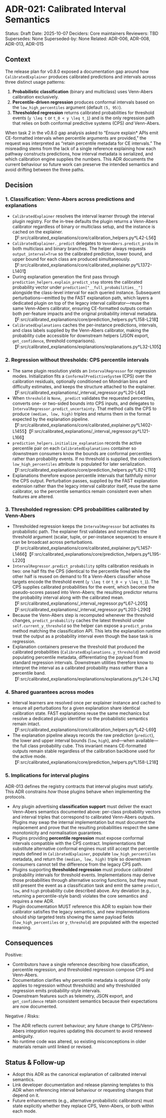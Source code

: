 # ADR-021: Calibrated Interval Semantics

Status: Draft
Date: 2025-10-07
Deciders: Core maintainers
Reviewers: TBD
Supersedes: None
Superseded-by: None
Related: ADR-006, ADR-008, ADR-013, ADR-015

## Context

The release plan for v0.8.0 exposed a documentation gap around how
`CalibratedExplainer` produces calibrated predictions and intervals across
three distinct usage patterns:

1. **Probabilistic classification** (binary and multiclass) uses Venn-Abers
   calibration exclusively.
2. **Percentile-driven regression** produces conformal intervals based on the
   `low_high_percentiles` argument (default `(5, 95)`).
3. **Thresholded regression** returns calibrated probabilities for threshold
   events (`y \leq t` or `t_0 < y \leq t_1`) and is the only regression path that
   relies on both conformal predictive systems (CPS) *and* Venn-Abers.

When task 2 in the v0.8.0 gap analysis asked to “Ensure explain* APIs emit
CE-formatted intervals when percentile arguments are provided,” the request was
interpreted as “retain percentile metadata for CE intervals.” The misreading
stems from the lack of a single reference explaining how each pathway
constructs predictions, how interval metadata is serialized, and which
calibration engine supplies the numbers. This ADR documents the current
behaviour so future work can preserve the intended semantics and avoid drifting
between the three paths.

## Decision

### 1. Classification: Venn-Abers across predictions and explanations

* `CalibratedExplainer` resolves the interval learner through the interval
  plugin registry. For the in-tree defaults the plugin returns a Venn-Abers
  calibrator regardless of binary or multiclass setup, and the instance is
  cached on the explainer.【F:src/calibrated_explanations/core/calibration_helpers.py†L42-L56】
* `CalibratedExplainer._predict` delegates to `VennAbers.predict_proba` in both
  multiclass and binary branches. The helper always requests
  `output_interval=True` so the calibrated prediction, lower bound, and upper
  bound for each class are produced simultaneously.【F:src/calibrated_explanations/core/calibrated_explainer.py†L1372-L1401】
* During explanation generation the first pass through
  `prediction_helpers.explain_predict_step` stores the calibrated probability
  vector under `prediction["__full_probabilities__"]` alongside the class-level
  interval for each queried instance. Subsequent perturbations—emitted by the
  FAST explanation path, which layers a dedicated plugin on top of the legacy
  interval calibrator—reuse the same Venn-Abers calibrator, ensuring
  CE-formatted outputs contain both per-feature impacts and the original
  probability interval metadata.【F:src/calibrated_explanations/core/prediction_helpers.py†L158-L218】
* `CalibratedExplanations` caches the per-instance predictions, intervals, and
  class labels supplied by the Venn-Abers calibrator, making the probability
  cube accessible for downstream helpers (JSON export, `get_confidence`,
  threshold comparisons).【F:src/calibrated_explanations/explanations/explanations.py†L32-L105】

### 2. Regression without thresholds: CPS percentile intervals

* The same plugin resolution yields an `IntervalRegressor` for regression
  modes. Initialization fits a `ConformalPredictiveSystem` (CPS) over the
  calibration residuals, optionally conditioned on Mondrian bins and difficulty
  estimates, and keeps the structure attached to the explainer.【F:src/calibrated_explanations/_interval_regressor.py†L20-L64】
* When `threshold` is `None`, `_predict` validates the requested percentiles,
  converts one- or two-sided bounds into CPS inputs, and delegates to
  `IntervalRegressor.predict_uncertainty`. That method calls the CPS to produce
  `(median, low, high)` triples and returns them in the format expected by the
  explanation pipeline.【F:src/calibrated_explanations/core/calibrated_explainer.py†L1402-L1455】【F:src/calibrated_explanations/_interval_regressor.py†L121-L166】
* `prediction_helpers.initialize_explanation` records the active percentile
  pair on each `CalibratedExplanations` container so downstream consumers know
  the bounds are conformal percentiles rather than probability events. If no
  threshold is supplied, the collection’s `low_high_percentiles` attribute is
  populated for later serialization.【F:src/calibrated_explanations/core/prediction_helpers.py†L82-L110】
* Explanations therefore expose percentile intervals that faithfully mirror the
  CPS output. Perturbation passes, supplied by the FAST explanation
  extension rather than the legacy interval calibrator itself, reuse the same
  calibrator, so the percentile semantics remain consistent even when features
  are altered.

### 3. Thresholded regression: CPS probabilities calibrated by Venn-Abers

* Thresholded regression keeps the `IntervalRegressor` but activates its
  probabilistic path. The explainer first validates and normalizes the
  threshold argument (scalar, tuple, or per-instance sequence) to ensure it can
  be broadcast across perturbations.【F:src/calibrated_explanations/core/calibrated_explainer.py†L1457-L1466】【F:src/calibrated_explanations/core/prediction_helpers.py†L195-L220】
* `IntervalRegressor.predict_probability` splits calibration residuals in two:
  one half fits the CPS (identical to the percentile flow) while the other half
  is reused on demand to fit a Venn-Abers classifier whose targets encode the
  threshold event (`y \leq t` or `t_0 < y \leq t_1`). The CPS supplies calibrated
  probabilities for the event, which become the pseudo-scores passed into
  Venn-Abers; the resulting predictor returns the probability interval along
  with the calibrated mean.【F:src/calibrated_explanations/_interval_regressor.py†L67-L205】【F:src/calibrated_explanations/_interval_regressor.py†L203-L290】
* Because the Venn-Abers step is recomputed whenever the threshold changes,
  `predict_probability` caches the latest threshold under
  `self.current_y_threshold` so the helper can expose a `predict_proba` method
  matching the classification API. This lets the explanation runtime treat the
  output as a probability interval even though the base task is regression.
* Explanation containers preserve the threshold that produced the calibrated
  probabilities (`CalibratedExplanations.y_threshold`) and avoid populating
  percentile metadata, differentiating the payload from standard regression
  intervals. Downstream utilities therefore know to interpret the interval as a
  calibrated probability mass rather than a percentile band.【F:src/calibrated_explanations/explanations/explanations.py†L24-L74】

### 4. Shared guarantees across modes

* Interval learners are resolved once per explainer instance and cached to
  ensure all perturbations for a given explanation share identical calibration
  state. FAST explanations reuse the same mechanics but resolve a dedicated
  plugin identifier so the probabilistic semantics remain intact.【F:src/calibrated_explanations/core/calibration_helpers.py†L42-L69】
* The explanation pipeline always records the raw prediction (`predict`), the
  lower and upper interval bounds (`low`, `high`), and—when available—the full
  class probability cube. This invariant means CE-formatted outputs remain
  stable regardless of the calibration backbone used for the active mode.【F:src/calibrated_explanations/core/prediction_helpers.py†L158-L218】

### 5. Implications for interval plugins

ADR-013 defines the registry contracts that interval plugins must satisfy. This
ADR constrains *how* those plugins behave when implementing the protocols.

* Any plugin advertising **classification support** must deliver the exact
  Venn-Abers semantics documented above: per-class probability vectors and
  interval triples that correspond to calibrated Venn-Abers outputs. Plugins may
  swap the internal implementation but must document the replacement and prove
  that the resulting probabilities respect the same monotonicity and
  normalisation guarantees.
* Plugins providing **percentile regression** must expose conformal intervals
  compatible with the CPS contract. Implementations that substitute alternative
  conformal engines must still accept the percentile inputs defined in
  `CalibratedExplainer`, populate `low_high_percentiles` metadata, and return the
  `(median, low, high)` triple so downstream consumers cannot tell the difference
  from the legacy CPS path.
* Plugins supporting **thresholded regression** must produce calibrated
  probability intervals for threshold events. Implementations may derive those
  probabilities through alternative scoring functions, but they must still
  present the event as a classification task and emit the same `predict`, `low`,
  and `high` probability cube described above. Any deviation (e.g., returning a
  percentile-style band) violates the core semantics and requires a new ADR.
* Plugin documentation MUST reference this ADR to explain how their calibrator
  satisfies the legacy semantics, and new implementations should ship targeted
  tests showing the same payload fields (`low_high_percentiles` or
  `y_threshold`) are populated with the expected meaning.

## Consequences

Positive:

* Contributors have a single reference describing how classification,
  percentile regression, and thresholded regression compose CPS and Venn-Abers.
* Documentation clarifies why percentile metadata is optional (it only applies
  to regression without thresholds) and why thresholded regression emits
  probability-style intervals.
* Downstream features such as telemetry, JSON export, and `get_confidence`
  retain consistent semantics because their expectations are now documented.

Negative / Risks:

* The ADR reflects current behaviour; any future change to CPS/Venn-Abers
  integration requires updating this document to avoid renewed ambiguity.
* No runtime code was altered, so existing misconceptions in older materials
  remain until linked or revised.

## Status & Follow-up

* Adopt this ADR as the canonical explanation of calibrated interval semantics.
* Link developer documentation and release planning templates to this ADR when
  referencing interval behaviour or requesting changes that depend on it.
* Future enhancements (e.g., alternative probabilistic calibrators) must state
  explicitly whether they replace CPS, Venn-Abers, or both within each mode.
